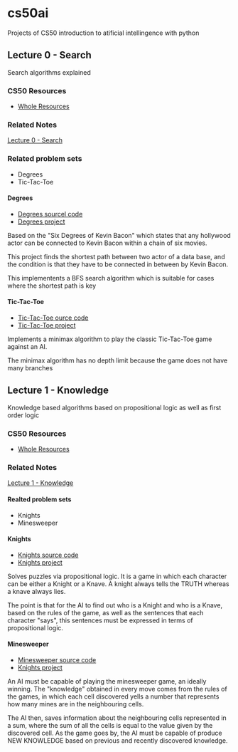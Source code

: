 # cs50ai
Projects of CS50 introduction to atificial intellingence with python

## Lecture 0 - Search
Search algorithms explained

### CS50 Resources
- [Whole Resources](https://cs50.harvard.edu/ai/2020/weeks/0/)

### Related Notes
[Lecture 0 - Search](./lectures/lecture_0_search.md)

### Related problem sets
- Degrees
- Tic-Tac-Toe

#### Degrees
- [Degrees sourcel code](./degrees)
- [Degrees project](https://cs50.harvard.edu/ai/2020/projects/0/degrees/)


Based on the "Six Degrees of Kevin Bacon" which states that any hollywood actor
can be connected to Kevin Bacon within a chain of six movies.

This project finds the shortest path between two actor of a data base, and the
condition is that they have to be connected in between by Kevin Bacon.

This implementents a BFS search algorithm which is suitable for cases where the
shortest path is key

#### Tic-Tac-Toe
- [Tic-Tac-Toe ource code](./tictactoe)
- [Tic-Tac-Toe project](https://cs50.harvard.edu/ai/2020/projects/0/tictactoe/)


Implements a minimax algorithm to play the classic
Tic-Tac-Toe game against an AI.

The minimax algorithm has no depth limit because the game does not have many
branches


## Lecture 1 - Knowledge
Knowledge based algorithms based on propositional logic as well as first
order logic

### CS50 Resources
- [Whole Resources](https://cs50.harvard.edu/ai/2020/weeks/1/)

### Related Notes
[Lecture 1 - Knowledge](./lectures/lecture_1_knowledge.md)

#### Realted problem sets
- Knights
- Minesweeper

#### Knights
- [Knights source code](./knights)
- [Knights project](https://cs50.harvard.edu/ai/2020/projects/1/knights/)

Solves puzzles via propositional logic. It is a game in which each character
can be either a Knight or a Knave. A knight always tells the TRUTH whereas a
knave always lies.

The point is that for the AI to find out who is a Knight and who is a Knave,
based on the rules of the game, as well as the sentences that each character
"says", this sentences must be expressed in terms of propositional logic.
#### Minesweeper
- [Minesweeper source code](./minsweeper)
- [Knights project](https://cs50.harvard.edu/ai/2020/projects/1/minesweeper/)

An AI must be capable of playing the minesweeper game, an ideally winning.
The "knowledge" obtained in every move comes from the rules of the games, in
which each cell discovered yells a number that represents how many mines are in
the neighbouring cells.

The AI then, saves information about the neighbouring cells represented in a
sum, where the sum of all the cells is equal to the value given by the
discovered cell. As the game goes by, the AI must be capable of produce NEW
KNOWLEDGE based on previous and recently discovered knowledge.
